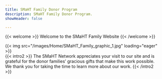 ```yaml
---
title: SMaHT Family Donor Program
description: SMaHT Family Donor Program.
showHeader: false

---
```


{{< welcome >}}
Welcome to the SMaHT Family Website
{{< /welcome >}}

{{< img src="/images/Home/SMaHT_Family_graphic_1.jpg" loading="eager" >}} <br />
{{< intro2 >}}
The SMaHT Network appreciates your visit to our site and is grateful for the donor families’ gracious gifts that make this work possible. We thank you for taking the time to learn more about our work.
{{< /intro2 >}}
